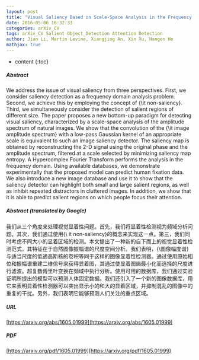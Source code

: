 ```yaml
---
layout: post
title: "Visual Saliency Based on Scale-Space Analysis in the Frequency Domain"
date: 2016-05-06 16:32:33
categories: arXiv_CV
tags: arXiv_CV Salient Object_Detection Attention Detection
author: Jian Li, Martin Levine, Xiangjing An, Xin Xu, Hangen He
mathjax: true
---
```


* content
{:toc}

##### Abstract
We address the issue of visual saliency from three perspectives. First, we consider saliency detection as a frequency domain analysis problem. Second, we achieve this by employing the concept of {\it non-saliency}. Third, we simultaneously consider the detection of salient regions of different size. The paper proposes a new bottom-up paradigm for detecting visual saliency, characterized by a scale-space analysis of the amplitude spectrum of natural images. We show that the convolution of the {\it image amplitude spectrum} with a low-pass Gaussian kernel of an appropriate scale is equivalent to such an image saliency detector. The saliency map is obtained by reconstructing the 2-D signal using the original phase and the amplitude spectrum, filtered at a scale selected by minimizing saliency map entropy. A Hypercomplex Fourier Transform performs the analysis in the frequency domain. Using available databases, we demonstrate experimentally that the proposed model can predict human fixation data. We also introduce a new image database and use it to show that the saliency detector can highlight both small and large salient regions, as well as inhibit repeated distractors in cluttered images. In addition, we show that it is able to predict salient regions on which people focus their attention.

##### Abstract (translated by Google)
我们从三个角度来处理视觉显着性问题。首先，我们将显着性检测视为频域分析问题。其次，我们通过使用{\ it non-saliency}的概念来实现这一点。第三，我们同时考虑不同大小的显着区域的检测。本文提出了一种新的自下而上的视觉显着性检测范式，其特征在于自然图像振幅谱的尺度空间分析。我们表明，{\图像幅度谱}与适当尺度的低通高斯核的卷积等同于这样的图像显着性检测器。通过使用原始相位和振幅谱重建二维信号来获得显着图，其通过使显着图熵最小化而选择的尺度进行滤波。超复数傅里叶变换在频域中执行分析。使用可用的数据库，我们通过实验证明所提出的模型可以预测人体固定数据。我们还引入了一个新的图像数据库，用它来表明显着性检测器可以突出显示小的和大的显着区域，并抑制混乱的图像中的重复的干扰。另外，我们表明它能够预测人们关注的重点区域。

##### URL
[https://arxiv.org/abs/1605.01999](https://arxiv.org/abs/1605.01999)

##### PDF
[https://arxiv.org/pdf/1605.01999](https://arxiv.org/pdf/1605.01999)

